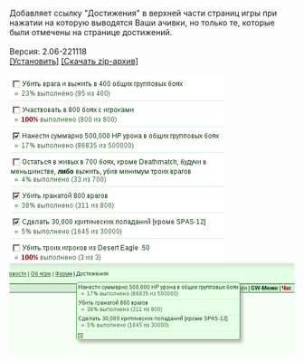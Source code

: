 Добавляет ссылку "Достижения" в верхней части страниц игры при нажатии на которую выводятся Ваши ачивки, но только те, которые были отмечены на странице достижений.
<br>
<br>
Версия: 2.06-221118
<br>
[[Установить]](https://raw.githubusercontent.com/MyRequiem/comfortablePlayingInGW/master/separatedScripts/ShowMyAchievements/showMyAchievements.user.js) [[Скачать zip-архив]](https://raw.githubusercontent.com/MyRequiem/comfortablePlayingInGW/master/separatedScripts/ShowMyAchievements/showMyAchievements.user.js.zip)
<br>
<br>
![ShowMyAchievements](https://raw.githubusercontent.com/MyRequiem/comfortablePlayingInGW/master/imgs/ShowMyAchievements/screen1.png)
<br>
![ShowMyAchievements](https://raw.githubusercontent.com/MyRequiem/comfortablePlayingInGW/master/imgs/ShowMyAchievements/screen2.png)
<br>
